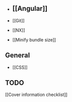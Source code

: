 - ## [[Angular]]
- [[Git]]
- [[NX]]


- [[Minify bundle size]]
## General
- [[CSS]]

## TODO
[[Cover information checklist]]

